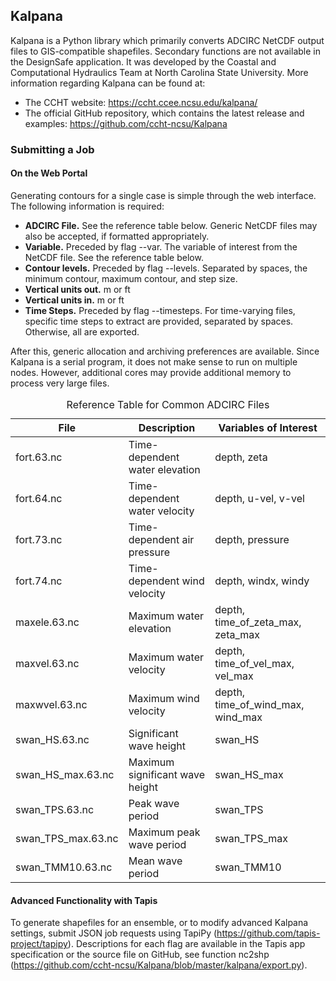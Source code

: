## Kalpana
<a name="kaplana-user-guide"></a><!-- old heading name/id -->

Kalpana is a Python library which primarily converts ADCIRC NetCDF output files to GIS-compatible shapefiles. Secondary functions are not available in the DesignSafe application. It was developed by the Coastal and Computational Hydraulics Team at North Carolina State University. More information regarding Kalpana can be found at:
<ul>
	<li>The CCHT website: <a href="https://ccht.ccee.ncsu.edu/kalpana/" target="_blank">https://ccht.ccee.ncsu.edu/kalpana/</a></li>
	<li>The official GitHub repository, which contains the latest release and examples: <a href="https://github.com/ccht-ncsu/Kalpana" target="_blank">https://github.com/ccht-ncsu/Kalpana</a></li>
</ul>

### Submitting a Job

#### On the Web Portal

Generating contours for a single case is simple through the web interface. The following information is required:

<ul>
	<li><b>ADCIRC File.</b> See the reference table below. Generic NetCDF files may also be accepted, if formatted appropriately.</li>
	<li><b>Variable.</b> Preceded by flag --var. The variable of interest from the NetCDF file. See the reference table below.</li>
	<li><b>Contour levels.</b> Preceded by flag --levels. Separated by spaces, the minimum contour, maximum contour, and step size.</li>
	<li><b>Vertical units out.</b> m or ft</li>
	<li><b>Vertical units in.</b> m or ft</li>
	<li><b>Time Steps.</b> Preceded by flag --timesteps. For time-varying files, specific time steps to extract are provided, separated by spaces. Otherwise, all are exported.</li>
</ul>

After this, generic allocation and archiving preferences are available. Since Kalpana is a serial program, it does not make sense to run on multiple nodes. However, additional cores may provide additional memory to process very large files.

<table>
	<caption>Reference Table for Common ADCIRC Files</caption>
	<thead>
		<tr>
			<th>File</th>
			<th>Description</th>
			<th>Variables of Interest</th>
		</tr>
	</thead>
	<tbody>
		<tr>
			<td>fort.63.nc</td>
			<td>Time-dependent water elevation</td>
			<td>depth, zeta</td>
		</tr>
		<tr>
			<td>fort.64.nc</td>
			<td>Time-dependent water velocity</td>
			<td>depth, u-vel, v-vel</td>
		</tr>
		<tr>
			<td>fort.73.nc</td>
			<td>Time-dependent air pressure</td>
			<td>depth, pressure</td>
		</tr>
		<tr>
			<td>fort.74.nc</td>
			<td>Time-dependent wind velocity</td>
			<td>depth, windx, windy</td>
		</tr>
		<tr>
			<td>maxele.63.nc</td>
			<td>Maximum water elevation</td>
			<td>depth, time_of_zeta_max, zeta_max</td>
		</tr>
		<tr>
			<td>maxvel.63.nc</td>
			<td>Maximum water velocity</td>
			<td>depth, time_of_vel_max, vel_max</td>
		</tr>
		<tr>
			<td>maxwvel.63.nc</td>
			<td>Maximum wind velocity</td>
			<td>depth, time_of_wind_max, wind_max</td>
		</tr>
		<tr>
			<td>swan_HS.63.nc</td>
			<td>Significant wave height</td>
			<td>swan_HS</td>
		</tr>
		<tr>
			<td>swan_HS_max.63.nc</td>
			<td>Maximum significant wave height</td>
			<td>swan_HS_max</td>
		</tr>
		<tr>
			<td>swan_TPS.63.nc</td>
			<td>Peak wave period</td>
			<td>swan_TPS</td>
		</tr>
		<tr>
			<td>swan_TPS_max.63.nc</td>
			<td>Maximum peak wave period</td>
			<td>swan_TPS_max</td>
		</tr>
		<tr>
			<td>swan_TMM10.63.nc</td>
			<td>Mean wave period</td>
			<td>swan_TMM10</td>
		</tr>
	</tbody>
</table>

#### Advanced Functionality with Tapis

To generate shapefiles for an ensemble, or to modify advanced Kalpana settings, submit JSON job requests using TapiPy (<a href="https://github.com/tapis-project/tapipy" target="_blank">https://github.com/tapis-project/tapipy</a>). Descriptions for each flag are available in the Tapis app specification or the source file on GitHub, see function nc2shp (<a href="https://github.com/ccht-ncsu/Kalpana/blob/master/kalpana/export.py" target="_blank">https://github.com/ccht-ncsu/Kalpana/blob/master/kalpana/export.py</a>).
